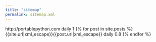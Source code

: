 ```yaml
---
title: "sitemap"
permalink: sitemap.xml
---
```

<?xml version="1.0" encoding="UTF-8"?>
<urlset xmlns="http://www.sitemaps.org/schemas/sitemap/0.9">
    <url>
        <loc>http://portablepython.com</loc>
        <changefreq>daily</changefreq>
        <priority>1</priority>
    </url>
    {% for post in site.posts %}
    <url>
        <loc>{{site.url|xml_escape}}{{post.url|xml_escape}}</loc>
        <changefreq>daily</changefreq>
        <priority>0.8</priority>
    </url>
    {% endfor %}
</urlset>
